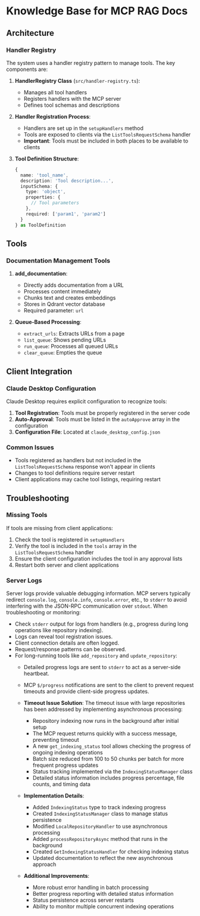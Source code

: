 # Knowledge Base for MCP RAG Docs

## Architecture

### Handler Registry
The system uses a handler registry pattern to manage tools. The key components are:

1. **HandlerRegistry Class** (`src/handler-registry.ts`):
   - Manages all tool handlers
   - Registers handlers with the MCP server
   - Defines tool schemas and descriptions

2. **Handler Registration Process**:
   - Handlers are set up in the `setupHandlers` method
   - Tools are exposed to clients via the `ListToolsRequestSchema` handler
   - **Important**: Tools must be included in both places to be available to clients

3. **Tool Definition Structure**:
   ```typescript
   {
     name: 'tool_name',
     description: 'Tool description...',
     inputSchema: {
       type: 'object',
       properties: {
         // Tool parameters
       },
       required: ['param1', 'param2']
     }
   } as ToolDefinition
   ```

## Tools

### Documentation Management Tools

1. **add_documentation**:
   - Directly adds documentation from a URL
   - Processes content immediately
   - Chunks text and creates embeddings
   - Stores in Qdrant vector database
   - Required parameter: `url`

2. **Queue-Based Processing**:
   - `extract_urls`: Extracts URLs from a page
   - `list_queue`: Shows pending URLs
   - `run_queue`: Processes all queued URLs
   - `clear_queue`: Empties the queue

## Client Integration

### Claude Desktop Configuration
Claude Desktop requires explicit configuration to recognize tools:

1. **Tool Registration**: Tools must be properly registered in the server code
2. **Auto-Approval**: Tools must be listed in the `autoApprove` array in the configuration
3. **Configuration File**: Located at `claude_desktop_config.json`

### Common Issues
- Tools registered as handlers but not included in the `ListToolsRequestSchema` response won't appear in clients
- Changes to tool definitions require server restart
- Client applications may cache tool listings, requiring restart

## Troubleshooting

### Missing Tools
If tools are missing from client applications:
1. Check the tool is registered in `setupHandlers`
2. Verify the tool is included in the `tools` array in the `ListToolsRequestSchema` handler
3. Ensure the client configuration includes the tool in any approval lists
4. Restart both server and client applications

### Server Logs
Server logs provide valuable debugging information. MCP servers typically redirect `console.log`, `console.info`, `console.error`, etc., to `stderr` to avoid interfering with the JSON-RPC communication over `stdout`. When troubleshooting or monitoring:
- Check `stderr` output for logs from handlers (e.g., progress during long operations like repository indexing).
- Logs can reveal tool registration issues.
- Client connection details are often logged.
- Request/response patterns can be observed.
- For long-running tools like `add_repository` and `update_repository`:
  - Detailed progress logs are sent to `stderr` to act as a server-side heartbeat.
  - MCP `$/progress` notifications are sent to the client to prevent request timeouts and provide client-side progress updates.
  - **Timeout Issue Solution**: The timeout issue with large repositories has been addressed by implementing asynchronous processing:
    - Repository indexing now runs in the background after initial setup
    - The MCP request returns quickly with a success message, preventing timeout
    - A new `get_indexing_status` tool allows checking the progress of ongoing indexing operations
    - Batch size reduced from 100 to 50 chunks per batch for more frequent progress updates
    - Status tracking implemented via the `IndexingStatusManager` class
    - Detailed status information includes progress percentage, file counts, and timing data

  - **Implementation Details**:
    - Added `IndexingStatus` type to track indexing progress
    - Created `IndexingStatusManager` class to manage status persistence
    - Modified `LocalRepositoryHandler` to use asynchronous processing
    - Added `processRepositoryAsync` method that runs in the background
    - Created `GetIndexingStatusHandler` for checking indexing status
    - Updated documentation to reflect the new asynchronous approach

  - **Additional Improvements**:
    - More robust error handling in batch processing
    - Better progress reporting with detailed status information
    - Status persistence across server restarts
    - Ability to monitor multiple concurrent indexing operations
